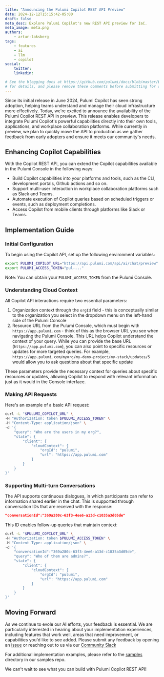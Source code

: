 ```yaml
---
title: "Announcing the Pulumi Copilot REST API Preview"
date: 2024-12-12T15:15:42-05:00
draft: false
meta_desc: Explore Pulumi Copilot's new REST API preview for IaC.
meta_image: meta.png
authors:
    - artur-laksberg
tags:
    - features
    - ai
    - llm
    - copilot
social:
    twitter:
    linkedin:

# See the blogging docs at https://github.com/pulumi/docs/blob/master/BLOGGING.md
# for details, and please remove these comments before submitting for review.
---
```

Since its initial release in June 2024, Pulumi Copilot has seen strong adoption, helping teams understand and manage their cloud infrastructure more effectively. Today, we're excited to announce the availability of the Pulumi Copilot REST API in preview. This release enables developers to integrate Pulumi Copilot's powerful capabilities directly into their own tools, applications, and workplace collaboration platforms. While currently in preview, we plan to quickly move the API to production as we gather feedback from early adopters and ensure it meets our community's needs.

## Enhancing Copilot Capabilities

With the Copilot REST API, you can extend the Copilot capabilities available in the Pulumi Console in the following ways:

- Build Copilot capabilities into your platforms and tools, such as the CLI, development portals, Github actions and so on.
- Support multi-user interaction in workplace collaboration platforms such as Slack and Teams.
- Automate execution of Copilot queries based on scheduled triggers or events, such as deployment completions.
- Access Copilot from mobile clients through platforms like Slack or Teams.

## Implementation Guide

### Initial Configuration

To begin using the Copilot API, set up the following environment variables:

```bash
export PULUMI_COPILOT_URL="https://api.pulumi.com/api/ai/chat/preview"
export PULUMI_ACCESS_TOKEN="pul-..."
```

Note: You can obtain your `PULUMI_ACCESS_TOKEN` from the Pulumi Console.

### Understanding Cloud Context

All Copilot API interactions require two essential parameters:

1. Organization context through the `orgId` field - this is conceptually similar to the organization you select in the dropdown menu on the left-hand side of the Pulumi Console
2. Resource URL from the Pulumi Console, which must begin with `https://app.pulumi.com` - think of this as the browser URL you see when navigating the Pulumi Console. This URL helps Copilot understand the context of your query. While you can provide the base URL (`https://app.pulumi.com`), you can also point to specific resources or updates for more targeted queries. For example, `https://app.pulumi.com/myorg/my-demo-project/my-stack/updates/5` would allow you to ask questions about that specific update

These parameters provide the necessary context for queries about specific resources or updates, allowing Copilot to respond with relevant information just as it would in the Console interface.

### Making API Requests

Here's an example of a basic API request:

```bash
curl -L "$PULUMI_COPILOT_URL" \
-H "Authorization: token $PULUMI_ACCESS_TOKEN" \
-H "Content-Type: application/json" \
-d '{
    "query": "Who are the users in my org?",
    "state": {
        "client": {
            "cloudContext": {
                "orgId": "pulumi",
                "url": "https://app.pulumi.com"
            }
        }
    }
}'
```

### Supporting Multi-turn Conversations

The API supports continuous dialogues, in which participants can refer to information shared earlier in the chat. This is supported through conversation IDs that are received with the response:

```json
"conversationId":"369a280c-63f3-4ee6-a13d-c1035a3d05de"
```

This ID enables follow-up queries that maintain context:

```bash
curl -L "$PULUMI_COPILOT_URL" \
-H "Authorization: token $PULUMI_ACCESS_TOKEN" \
-H "Content-Type: application/json" \
-d '{
    "conversationId":"369a280c-63f3-4ee6-a13d-c1035a3d05de",
    "query": "Who of them are admins?",
    "state": {
        "client": {
            "cloudContext": {
                "orgId": "pulumi",
                "url": "https://app.pulumi.com"
            }
        }
    }
}'
```

## Moving Forward

As we continue to evole our AI efforts, your feedback is essential. We are particularly interested in hearing about your implementation experiences, including features that work well, areas that need improvement, or capabilities you'd like to see added. Please submit any feedback by opening an [issue](https://github.com/pulumi/copilot-api-samples/issues) or reaching out to us via our [Community Slack](https://pulumi-community.slack.com/archives/C055KGGFB1N)

For additional implementation examples, please refer to the [samples](https://github.com/pulumi/copilot-api-samples/tree/main/samples) directory in our samples repo.

We can't wait to see what you can build with Pulumi Copilot REST API!
